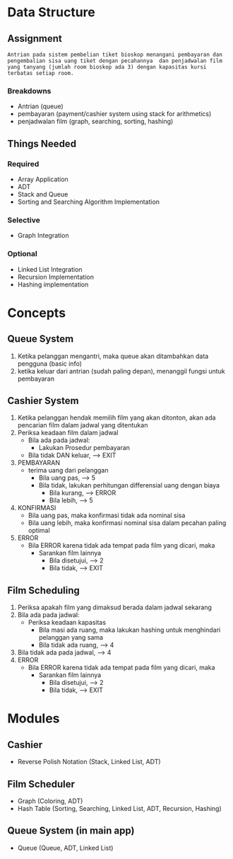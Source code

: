 # Data Structure 

## Assignment
    Antrian pada sistem pembelian tiket bioskop menangani pembayaran dan pengembalian sisa uang tiket dengan pecahannya  dan penjadwalan film yang tanyang (jumlah room bioskop ada 3) dengan kapasitas kursi terbatas setiap room.
### Breakdowns
- Antrian (queue)
- pembayaran (payment/cashier system using stack for arithmetics)
- penjadwalan film (graph, searching, sorting, hashing)
## Things Needed
### Required
- Array Application
- ADT 
- Stack and Queue
- Sorting and Searching Algorithm Implementation
### Selective
- Graph Integration
### Optional
- Linked List Integration
- Recursion Implementation
- Hashing implementation

# Concepts

## Queue System
1. Ketika pelanggan mengantri, maka queue akan ditambahkan data pengguna (basic info)
2. ketika keluar dari antrian (sudah paling depan), menanggil fungsi untuk pembayaran

## Cashier System
1. Ketika pelanggan hendak memilih film yang akan ditonton, akan ada pencarian film dalam jadwal yang ditentukan
2. Periksa keadaan film dalam jadwal
    - Bila ada pada jadwal:
        - Lakukan Prosedur pembayaran
    - Bila tidak DAN keluar, --> EXIT
4. PEMBAYARAN
    - terima uang dari pelanggan
        - Bila uang pas, --> 5
        - Bila tidak, lakukan perhitungan differensial uang dengan biaya
            - Bila kurang, --> ERROR
            - Bila lebih, --> 5
5. KONFIRMASI
    - Bila uang pas, maka konfirmasi tidak ada nominal sisa
    - Bila uang lebih, maka konfirmasi nominal sisa dalam pecahan paling optimal
6. ERROR
    - Bila ERROR karena tidak ada tempat pada film yang dicari, maka
        - Sarankan film lainnya
            - Bila disetujui, --> 2
            - Bila tidak, --> EXIT

## Film Scheduling
1. Periksa apakah film yang dimaksud berada dalam jadwal sekarang
2. Bila ada pada jadwal:
    - Periksa keadaan kapasitas
        - Bila masi ada ruang, maka lakukan hashing untuk menghindari pelanggan yang sama
        - Bila tidak ada ruang, --> 4
3. Bila tidak ada pada jadwal, --> 4
4. ERROR
    - Bila ERROR karena tidak ada tempat pada film yang dicari, maka
        - Sarankan film lainnya
            - Bila disetujui, --> 2
            - Bila tidak, --> EXIT

# Modules
## Cashier
- Reverse Polish Notation (Stack, Linked List, ADT)

## Film Scheduler 
- Graph (Coloring, ADT)
- Hash Table (Sorting, Searching, Linked List, ADT, Recursion, Hashing)

## Queue System (in main app)
- Queue (Queue, ADT, Linked List)

